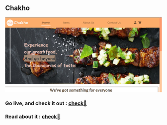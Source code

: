 ## Chakho

![chakho home page](images/chakho-l.PNG)

### Go live, and check it out : [check🚀](https://himanshu16singh.github.io/Chakho/)
### Read about it : [check🚀](https://hackernoon.com/how-i-designed-a-cool-landing-page-using-html5-css3-and-bootstrap-i2j33ju)
